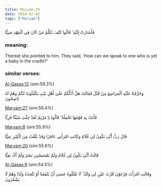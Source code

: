 ```yaml
---
title: Maryam:29
date: 2014-02-02
tags: ["Maryam"]
---
```

فَأَشَارَتْ إِلَيْهِ ۖ قَالُوا كَيْفَ نُكَلِّمُ مَنْ كَانَ فِي الْمَهْدِ صَبِيًّا
### meaning: 
Thereat she pointed to him. They said, ‘How can we speak to one who is yet a baby in the cradle?’
### similar verses: 

[Al-Qasas:12](/28/12) (sim:59.3%)

وَحَرَّمْنَا عَلَيْهِ الْمَرَاضِعَ مِنْ قَبْلُ فَقَالَتْ هَلْ أَدُلُّكُمْ عَلَىٰ أَهْلِ بَيْتٍ يَكْفُلُونَهُ لَكُمْ وَهُمْ لَهُ نَاصِحُونَ

[Maryam:27](/19/27) (sim:56.4%)

فَأَتَتْ بِهِ قَوْمَهَا تَحْمِلُهُ ۖ قَالُوا يَا مَرْيَمُ لَقَدْ جِئْتِ شَيْئًا فَرِيًّا

[Maryam:8](/19/8) (sim:55.9%)

قَالَ رَبِّ أَنَّىٰ يَكُونُ لِي غُلَامٌ وَكَانَتِ امْرَأَتِي عَاقِرًا وَقَدْ بَلَغْتُ مِنَ الْكِبَرِ عِتِيًّا

[Maryam:20](/19/20) (sim:55.6%)

قَالَتْ أَنَّىٰ يَكُونُ لِي غُلَامٌ وَلَمْ يَمْسَسْنِي بَشَرٌ وَلَمْ أَكُ بَغِيًّا

[Al-Qasas:9](/28/9) (sim:54.5%)

وَقَالَتِ امْرَأَتُ فِرْعَوْنَ قُرَّتُ عَيْنٍ لِي وَلَكَ ۖ لَا تَقْتُلُوهُ عَسَىٰ أَنْ يَنْفَعَنَا أَوْ نَتَّخِذَهُ وَلَدًا وَهُمْ لَا يَشْعُرُونَ
